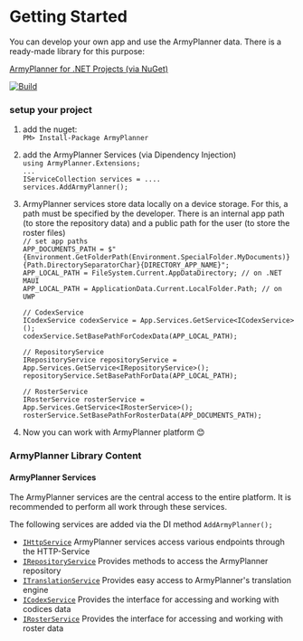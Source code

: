 # Getting Started

You can develop your own app and use the ArmyPlanner data. There is a ready-made library for this purpose:

[ArmyPlanner for .NET Projects (via NuGet)](https://www.nuget.org/packages/ArmyPlanner)

[![Build](https://github.com/lk-code/armyplanner-core/actions/workflows/net-build.yml/badge.svg)](https://github.com/lk-code/armyplanner-core/actions/workflows/net-build.yml)

### setup your project

1. add the nuget: <br />
`PM> Install-Package ArmyPlanner`

2. add the ArmyPlanner Services (via Dipendency Injection)<br />
`using ArmyPlanner.Extensions;`<br />
`...`<br />
`IServiceCollection services = ....`<br />
`services.AddArmyPlanner();`

3. ArmyPlanner services store data locally on a device storage. For this, a path must be specified by the developer. There is an internal app path (to store the repository data) and a public path for the user (to store the roster files)<br />
`// set app paths`<br />
`APP_DOCUMENTS_PATH = $"{Environment.GetFolderPath(Environment.SpecialFolder.MyDocuments)}{Path.DirectorySeparatorChar}{DIRECTORY_APP_NAME}";`<br />
`APP_LOCAL_PATH = FileSystem.Current.AppDataDirectory; // on .NET MAUI`<br />
`APP_LOCAL_PATH = ApplicationData.Current.LocalFolder.Path; // on UWP`<br />
` `<br />
`// CodexService`<br />
`ICodexService codexService = App.Services.GetService<ICodexService>();`<br />
`codexService.SetBasePathForCodexData(APP_LOCAL_PATH);`<br />
` `<br />
`// RepositoryService`<br />
`IRepositoryService repositoryService = App.Services.GetService<IRepositoryService>();`<br />
`repositoryService.SetBasePathForData(APP_LOCAL_PATH);`<br />
` `<br />
`// RosterService`<br />
`IRosterService rosterService = App.Services.GetService<IRosterService>();`<br />
`rosterService.SetBasePathForRosterData(APP_DOCUMENTS_PATH);`<br />

4. Now you can work with ArmyPlanner platform 😊

### ArmyPlanner Library Content

#### ArmyPlanner Services

The ArmyPlanner services are the central access to the entire platform. It is recommended to perform all work through these services.

The following services are added via the DI method `AddArmyPlanner();`

* [`IHttpService`](developer/services/http-service.md) ArmyPlanner services access various endpoints through the HTTP-Service
* [`IRepositoryService`](developer/services/repository-service.md) Provides methods to access the ArmyPlanner repository
* [`ITranslationService`](developer/services/translation-service.md) Provides easy access to ArmyPlanner's translation engine
* [`ICodexService`](developer/services/codex-service.md) Provides the interface for accessing and working with codices data
* [`IRosterService`](developer/services/roster-service.md) Provides the interface for accessing and working with roster data